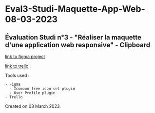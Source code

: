 # Eval3-Studi-Maquette-App-Web-08-03-2023

## Évaluation Studi n°3 - "Réaliser la maquette d'une application web responsive" - Clipboard

[link to figma project](https://www.figma.com/design/D5APyOWWYs4FGV0CCMdJ6Z/ClipBoard?node-id=49%3A103&t=3hIMJpvoOevuK2u0-1)

[link to trello](https://trello.com/invite/b/Ht5XFl4B/ATTI41c30fc0f3e63a09bf3bf0851e6985d34E76F949/clipboard-kanban)

Tools used :

    - Figma
      - Icomoon free icon set plugin
      - User Profile plugin
    - Trello  

Created on 08 March 2023.
